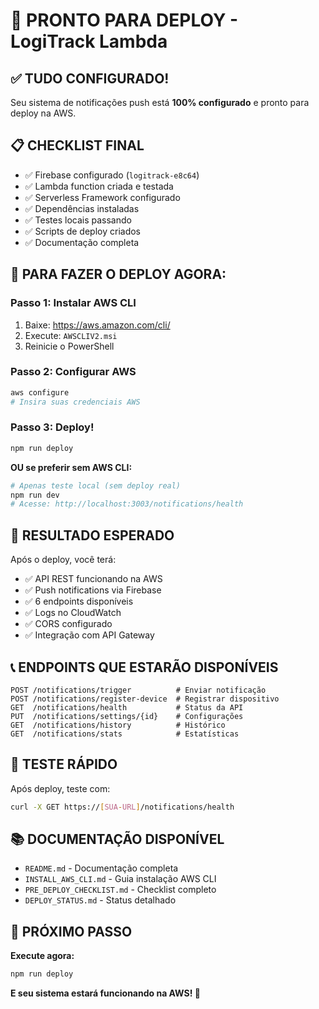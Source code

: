# 🚀 PRONTO PARA DEPLOY - LogiTrack Lambda

## ✅ TUDO CONFIGURADO!

Seu sistema de notificações push está **100% configurado** e pronto para deploy na AWS.

## 📋 CHECKLIST FINAL

- ✅ Firebase configurado (`logitrack-e8c64`)
- ✅ Lambda function criada e testada
- ✅ Serverless Framework configurado
- ✅ Dependências instaladas
- ✅ Testes locais passando
- ✅ Scripts de deploy criados
- ✅ Documentação completa

## 🎯 PARA FAZER O DEPLOY AGORA:

### Passo 1: Instalar AWS CLI
1. Baixe: https://aws.amazon.com/cli/
2. Execute: `AWSCLIV2.msi`
3. Reinicie o PowerShell

### Passo 2: Configurar AWS
```powershell
aws configure
# Insira suas credenciais AWS
```

### Passo 3: Deploy!
```powershell
npm run deploy
```

**OU se preferir sem AWS CLI:**

```powershell
# Apenas teste local (sem deploy real)
npm run dev
# Acesse: http://localhost:3003/notifications/health
```

## 🎉 RESULTADO ESPERADO

Após o deploy, você terá:

- ✅ API REST funcionando na AWS
- ✅ Push notifications via Firebase
- ✅ 6 endpoints disponíveis
- ✅ Logs no CloudWatch
- ✅ CORS configurado
- ✅ Integração com API Gateway

## 📞 ENDPOINTS QUE ESTARÃO DISPONÍVEIS

```
POST /notifications/trigger          # Enviar notificação
POST /notifications/register-device  # Registrar dispositivo
GET  /notifications/health           # Status da API
PUT  /notifications/settings/{id}    # Configurações
GET  /notifications/history          # Histórico
GET  /notifications/stats            # Estatísticas
```

## 🧪 TESTE RÁPIDO

Após deploy, teste com:

```bash
curl -X GET https://[SUA-URL]/notifications/health
```

## 📚 DOCUMENTAÇÃO DISPONÍVEL

- `README.md` - Documentação completa
- `INSTALL_AWS_CLI.md` - Guia instalação AWS CLI
- `PRE_DEPLOY_CHECKLIST.md` - Checklist completo
- `DEPLOY_STATUS.md` - Status detalhado

## 🎯 PRÓXIMO PASSO

**Execute agora:**
```powershell
npm run deploy
```

**E seu sistema estará funcionando na AWS! 🚀** 